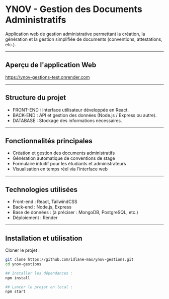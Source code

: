 # YNOV - Gestion des Documents Administratifs

Application web de gestion administrative permettant la création, la génération et la gestion simplifiée de documents (conventions, attestations, etc.).

---

## Aperçu de l'application Web
https://ynov-gestions-test.onrender.com

---

## Structure du projet
- FRONT-END : Interface utilisateur développée en React.
- BACK-END : API et gestion des données (Node.js / Express ou autre).
- DATABASE : Stockage des informations nécessaires.

---

## Fonctionnalités principales
- Création et gestion des documents administratifs
- Génération automatique de conventions de stage
- Formulaire intuitif pour les étudiants et administrateurs
- Visualisation en temps réel via l’interface web

---

## Technologies utilisées
- Front-end : React, TailwindCSS  
- Back-end : Node.js, Express  
- Base de données : (à préciser : MongoDB, PostgreSQL, etc.)  
- Déploiement : Render  

---

## Installation et utilisation
Cloner le projet :
   ```bash
   git clone https://github.com/idlane-max/ynov-gestions.git
   cd ynov-gestions

## Installer les dépendances :
npm install

## Lancer le projet en local :
npm start





